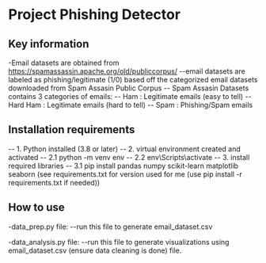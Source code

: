 # Project Phishing Detector

## Key information
-Email datasets are obtained from https://spamassassin.apache.org/old/publiccorpus/
--email datasets are labeled as phishing/legitimate (1/0) based off the categorized email datasets downloaded from Spam Assasin Public Corpus
-- Spam Assasin Datasets contains 3 categories of emails:
--  Ham : Legitimate emails (easy to tell)
--  Hard Ham : Legitimate emails (hard to tell)
--  Spam : Phishing/Spam emails 

## Installation requirements
-- 1. Python installed (3.8 or later)
-- 2. virtual environment created and activated
--   2.1 python -m venv env
--   2.2 env\Scripts\activate
-- 3. install required libraries
--   3.1 pip install pandas numpy scikit-learn matplotlib seaborn (see requirements.txt for version used for me (use pip install -r requirements.txt if needed))

## How to use
-data_prep.py file: 
--run this file to generate email_dataset.csv

-data_analysis.py file:
--run this file to generate visualizations using email_dataset.csv (ensure data cleaning is done) file.